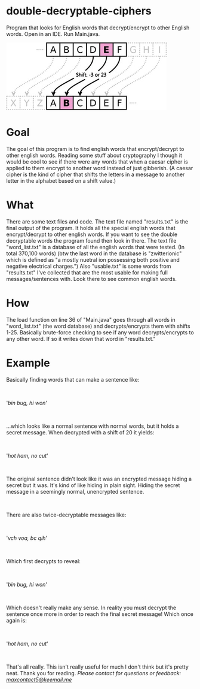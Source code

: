 # double-decryptable-ciphers
Program that looks for English words that decrypt/encrypt to other English words. Open in an IDE. Run Main.java.

![](caesar.jpg)

# Goal
The goal of this program is to find english words that encrypt/decrypt to other english words. Reading some stuff about cryptography I though it would be cool to see if there were any words that when a caesar cipher is applied to them encrypt to another word instead of just gibberish. (A caesar cipher is the kind of cipher that shifts the letters in a message to another letter in the alphabet based on a shift value.)

# What
There are some text files and code. The text file named "results.txt" is the final output of the program. It holds all the special english words that encrypt/decrypt to other english words. If you want to see the double decryptable words the program found then look in there. The text file "word_list.txt" is a database of all the english words that were tested. (In total 370,100 words) (btw the last word in the database is "zwitterionic" which is defined as "a mostly nuetral ion possessing both positive and negative electrical charges.") Also "usable.txt" is some words from "results.txt" I've collected that are the most usable for making full messages/sentences with. Look there to see common english words.

# How
The load function on line 36 of "Main.java" goes through all words in "word_list.txt" (the word database) and decrypts/encrypts them with shifts 1-25. Basically brute-force checking to see if any word decrypts/encrypts to any other word. If so it writes down that word in "results.txt."

# Example
Basically finding words that can make a sentence like:

<br>

'_bin bug, hi won_'

<br>

...which looks like a normal sentence with normal words, but it holds a secret message.
When decrypted with a shift of 20 it yields:

<br>

'_hot ham, no cut_'

<br>

The original sentence didn't look like it was an encrypted message hiding a secret but it was. It's kind of like hiding in plain sight. Hiding the secret message in a seemingly normal, unencrypted sentence. 

<br>

There are also twice-decryptable messages like:

<br>

'_vch voa, bc qih_'

<br>

Which first decrypts to reveal:

<br>

'_bin bug, hi won_'

<br>

Which doesn't really make any sense. In reality you must decrypt the sentence once more in order to reach the final secret message! Which once again is:

<br>

'_hot ham, no cut_'

<br>

That's all really. This isn't really useful for much I don't think but it's pretty neat. Thank you for reading.
*Please contact for questions or feedback: [maxcontact5@keemail.me](mailto:maxcontact5@keemail.me)*

